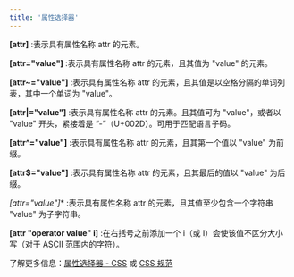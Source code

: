 ```yaml
---
title: '属性选择器'
---
```


**[attr]**
:表示具有属性名称 attr 的元素。

**[attr="value"]**
:表示具有属性名称 attr 的元素，且其值为 "value" 的元素。

**[attr~="value"]**
:表示具有属性名称 attr 的元素，且其值是以空格分隔的单词列表，其中一个单词为 "value"。

**[attr|="value"]**
:表示具有属性名称 attr 的元素。且其值可为 "value"，或者以 "value" 开头，紧接着是 “-”（U+002D）。可用于匹配语言子码。

**[attr^="value"]**
:表示具有属性名称 attr 的元素，且其第一个值以 "value" 为前缀。

**[attr$="value"]**
:表示具有属性名称 attr 的元素，且其最后的值以 "value" 为后缀。

**[attr*="value"]**
:表示具有属性名称 attr 的元素，且其值至少包含一个字符串 "value" 为子字符串。

**[attr "operator value" i]**
:在右括号之前添加一个 i（或 I）会使该值不区分大小写（对于 ASCII 范围内的字符）。

了解更多信息：[属性选择器 - CSS](https://developer.mozilla.org/en-US/docs/Web/CSS/Attribute_selectors) 或 [CSS 规范](https://www.w3.org/TR/CSS22/selector.html#attribute-selectors)
